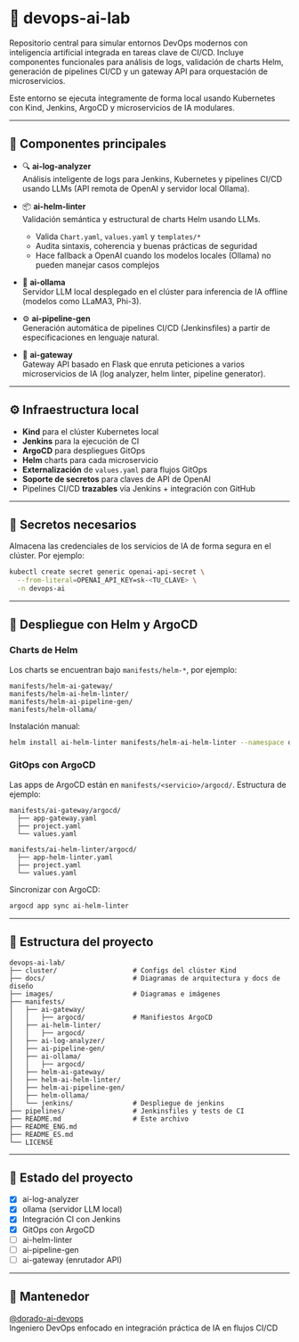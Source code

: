# 🧪 devops-ai-lab

Repositorio central para simular entornos DevOps modernos con inteligencia artificial integrada en tareas clave de CI/CD. Incluye componentes funcionales para análisis de logs, validación de charts Helm, generación de pipelines CI/CD y un gateway API para orquestación de microservicios.

Este entorno se ejecuta íntegramente de forma local usando Kubernetes con Kind, Jenkins, ArgoCD y microservicios de IA modulares.

---

## 🧱 Componentes principales

- 🔍 **ai-log-analyzer**  
  Análisis inteligente de logs para Jenkins, Kubernetes y pipelines CI/CD usando LLMs (API remota de OpenAI y servidor local Ollama).

- 📦 **ai-helm-linter**  
  Validación semántica y estructural de charts Helm usando LLMs.  
  - Valida `Chart.yaml`, `values.yaml` y `templates/*`  
  - Audita sintaxis, coherencia y buenas prácticas de seguridad  
  - Hace fallback a OpenAI cuando los modelos locales (Ollama) no pueden manejar casos complejos

- 🧠 **ai-ollama**  
  Servidor LLM local desplegado en el clúster para inferencia de IA offline (modelos como LLaMA3, Phi-3).

- ⚙️ **ai-pipeline-gen**  
  Generación automática de pipelines CI/CD (Jenkinsfiles) a partir de especificaciones en lenguaje natural.

- 🔌 **ai-gateway**  
  Gateway API basado en Flask que enruta peticiones a varios microservicios de IA (log analyzer, helm linter, pipeline generator).

---

## ⚙️ Infraestructura local

- **Kind** para el clúster Kubernetes local  
- **Jenkins** para la ejecución de CI  
- **ArgoCD** para despliegues GitOps  
- **Helm** charts para cada microservicio  
- **Externalización** de `values.yaml` para flujos GitOps  
- **Soporte de secretos** para claves de API de OpenAI  
- Pipelines CI/CD **trazables** vía Jenkins + integración con GitHub

---

## 🔐 Secretos necesarios

Almacena las credenciales de los servicios de IA de forma segura en el clúster. Por ejemplo:

```bash
kubectl create secret generic openai-api-secret \
  --from-literal=OPENAI_API_KEY=sk-<TU_CLAVE> \
  -n devops-ai
```

---

## 🚀 Despliegue con Helm y ArgoCD

### Charts de Helm

Los charts se encuentran bajo `manifests/helm-*`, por ejemplo:

```
manifests/helm-ai-gateway/
manifests/helm-ai-helm-linter/
manifests/helm-ai-pipeline-gen/
manifests/helm-ollama/
```

Instalación manual:

```bash
helm install ai-helm-linter manifests/helm-ai-helm-linter --namespace devops-ai
```

### GitOps con ArgoCD

Las apps de ArgoCD están en `manifests/<servicio>/argocd/`. Estructura de ejemplo:

```
manifests/ai-gateway/argocd/
  ├── app-gateway.yaml
  ├── project.yaml
  └── values.yaml

manifests/ai-helm-linter/argocd/
  ├── app-helm-linter.yaml
  ├── project.yaml
  └── values.yaml
```

Sincronizar con ArgoCD:

```bash
argocd app sync ai-helm-linter
```

---

## 📂 Estructura del proyecto

```
devops-ai-lab/
├── cluster/                   # Configs del clúster Kind
├── docs/                      # Diagramas de arquitectura y docs de diseño
├── images/                    # Diagramas e imágenes
├── manifests/
│   ├── ai-gateway/
│   │   ├── argocd/            # Manifiestos ArgoCD
│   ├── ai-helm-linter/
│   │   ├── argocd/
│   ├── ai-log-analyzer/
│   ├── ai-pipeline-gen/
│   ├── ai-ollama/
│   │   ├── argocd/
│   ├── helm-ai-gateway/
│   ├── helm-ai-helm-linter/
│   ├── helm-ai-pipeline-gen/
│   ├── helm-ollama/
│   └── jenkins/               # Despliegue de jenkins
├── pipelines/                 # Jenkinsfiles y tests de CI
├── README.md                  # Este archivo
├── README_ENG.md
├── README_ES.md
└── LICENSE
```

---

## 📌 Estado del proyecto

- [x] ai-log-analyzer  
- [x] ollama (servidor LLM local)  
- [x] Integración CI con Jenkins  
- [x] GitOps con ArgoCD  
- [ ] ai-helm-linter  
- [ ] ai-pipeline-gen  
- [ ] ai-gateway (enrutador API)  

---

## 👤 Mantenedor

[@dorado-ai-devops](https://github.com/dorado-ai-devops)  
Ingeniero DevOps enfocado en integración práctica de IA en flujos CI/CD
